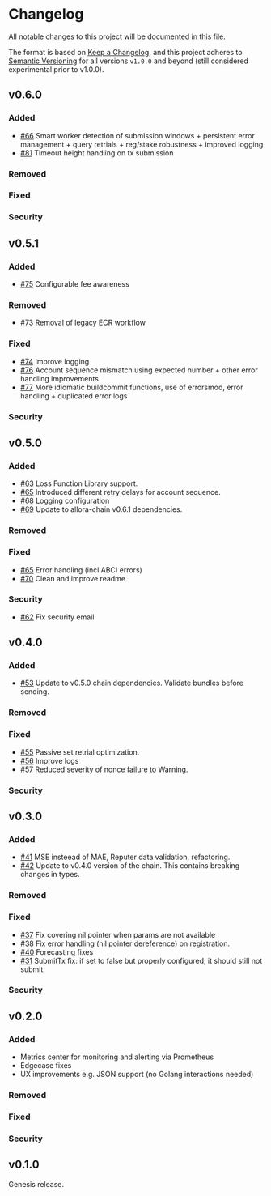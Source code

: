 <!--
Guiding Principles:

Changelogs are for humans, not machines.
There should be an entry for every single version.
The same types of changes should be grouped.
Versions and sections should be linkable.
The latest version comes first.
The release date of each version is displayed.
Mention whether you follow Semantic Versioning (we do at and after v1.0.0).

Usage:

Change log entries are to be added to the Unreleased section
under the appropriate stanza (see below).
Each entry should ideally include the Github issue or PR reference.

The issue numbers will later be link-ified during the
release process so you do not have to worry about including
a link manually, but you can if you wish.

Types of changes (Stanzas):

* __Added__ for new features.
* __Changed__ for changes in existing functionality that did not aim to resolve bugs.
* __Deprecated__ for soon-to-be removed features.
* __Removed__ for now removed features.
* __Fixed__ for any bug fixes that did not threaten user funds or chain continuity.
* __Security__ for any bug fixes that did threaten user funds or chain continuity.

Breaking changes affecting client, API, and state should be mentioned in the release notes.

Ref: https://keepachangelog.com/en/1.0.0/
Ref: https://github.com/osmosis-labs/osmosis/blob/main/CHANGELOG.md
-->

# Changelog

All notable changes to this project will be documented in this file.

The format is based on [Keep a Changelog](https://keepachangelog.com/en/1.0.0/),
and this project adheres to [Semantic Versioning](https://semver.org/spec/v2.0.0.html) for all versions `v1.0.0` and beyond (still considered experimental prior to v1.0.0).

## v0.6.0

### Added
* [#66](https://github.com/allora-network/allora-offchain-node/pull/66) Smart worker detection of submission windows + persistent error management + query retrials + reg/stake robustness + improved logging
* [#81](https://github.com/allora-network/allora-offchain-node/pull/81) Timeout height handling on tx submission

### Removed

### Fixed

### Security

## v0.5.1

### Added

* [#75](https://github.com/allora-network/allora-offchain-node/pull/75) Configurable fee awareness

### Removed

* [#73](https://github.com/allora-network/allora-offchain-node/pull/73) Removal of legacy ECR workflow

### Fixed

* [#74](https://github.com/allora-network/allora-offchain-node/pull/74) Improve logging
* [#76](https://github.com/allora-network/allora-offchain-node/pull/76) Account sequence mismatch using expected number + other error handling improvements
* [#77](https://github.com/allora-network/allora-offchain-node/pull/77) More idiomatic buildcommit functions, use of errorsmod, error handling + duplicated error logs

### Security


## v0.5.0

### Added

* [#63](https://github.com/allora-network/allora-offchain-node/pull/63) Loss Function Library support.
* [#65](https://github.com/allora-network/allora-offchain-node/pull/65) Introduced different retry delays for account sequence.
* [#68](https://github.com/allora-network/allora-offchain-node/pull/68) Logging configuration
* [#69](https://github.com/allora-network/allora-offchain-node/pull/69) Update to allora-chain v0.6.1 dependencies.

### Removed

### Fixed

* [#65](https://github.com/allora-network/allora-offchain-node/pull/65) Error handling (incl ABCI errors)
* [#70](https://github.com/allora-network/allora-offchain-node/pull/70) Clean and improve readme

### Security
* [#62](https://github.com/allora-network/allora-offchain-node/pull/62) Fix security email


## v0.4.0

### Added

* [#53](https://github.com/allora-network/allora-offchain-node/pull/53) Update to v0.5.0 chain dependencies. Validate bundles before sending.

### Removed

### Fixed

* [#55](https://github.com/allora-network/allora-offchain-node/pull/55) Passive set retrial optimization.
* [#56](https://github.com/allora-network/allora-offchain-node/pull/56) Improve logs
* [#57](https://github.com/allora-network/allora-offchain-node/pull/57) Reduced severity of nonce failure to Warning.

### Security

## v0.3.0

### Added

* [#41](https://github.com/allora-network/allora-offchain-node/pull/41) MSE insteead of MAE, Reputer data validation, refactoring.
* [#42](https://github.com/allora-network/allora-offchain-node/pull/41) Update to v0.4.0 version of the chain. This contains breaking changes in types.

### Removed

### Fixed

* [#37](https://github.com/allora-network/allora-offchain-node/pull/37) Fix covering nil pointer when params are not available
* [#38](https://github.com/allora-network/allora-offchain-node/pull/38) Fix error handling (nil pointer dereference) on registration.
* [#40](https://github.com/allora-network/allora-offchain-node/pull/40) Forecasting fixes
* [#31](https://github.com/allora-network/allora-offchain-node/pull/31) SubmitTx fix: if set to false but properly configured, it should still not submit.


### Security

## v0.2.0

### Added

* Metrics center for monitoring and alerting via Prometheus
* Edgecase fixes
* UX improvements e.g. JSON support (no Golang interactions needed)

### Removed

### Fixed

### Security

## v0.1.0

Genesis release.

